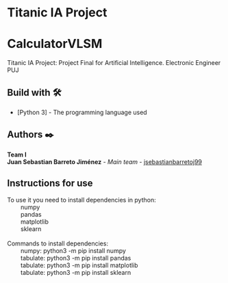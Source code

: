 # Titanic IA Project
# CalculatorVLSM
Titanic IA Project: Project Final for Artificial Intelligence. Electronic Engineer PUJ

## Build with 🛠️
* [Python 3] - The programming language used

## Authors ✒️
**Team I**<br />
**Juan Sebastian Barreto Jiménez** - *Main team* - [jsebastianbarretoj99](https://github.com/jsebastianbarretoj99)<br />

## Instructions for use
To use it you need to install dependencies in python:<br />
    &nbsp;&nbsp;&nbsp;&nbsp;&nbsp;&nbsp;&nbsp;&nbsp;numpy <br />
    &nbsp;&nbsp;&nbsp;&nbsp;&nbsp;&nbsp;&nbsp;&nbsp;pandas <br />
    &nbsp;&nbsp;&nbsp;&nbsp;&nbsp;&nbsp;&nbsp;&nbsp;matplotlib <br />
    &nbsp;&nbsp;&nbsp;&nbsp;&nbsp;&nbsp;&nbsp;&nbsp;sklearn <br />
<br />
Commands to install dependencies:<br />
    &nbsp;&nbsp;&nbsp;&nbsp;&nbsp;&nbsp;&nbsp;&nbsp;numpy: python3 -m pip install numpy<br />
    &nbsp;&nbsp;&nbsp;&nbsp;&nbsp;&nbsp;&nbsp;&nbsp;tabulate: python3 -m pip install pandas<br />
    &nbsp;&nbsp;&nbsp;&nbsp;&nbsp;&nbsp;&nbsp;&nbsp;tabulate: python3 -m pip install matplotlib<br />
    &nbsp;&nbsp;&nbsp;&nbsp;&nbsp;&nbsp;&nbsp;&nbsp;tabulate: python3 -m pip install sklearn
